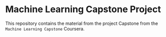 # Machine Learning Capstone Project

This repository contains the material from the project Capstone from the `Machine Learning Capstone` Coursera.

